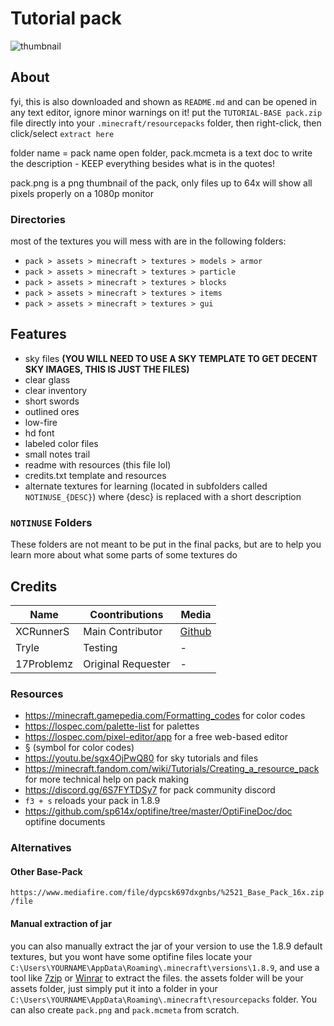 # Tutorial pack

![thumbnail](https://imgur.com/wl8qXGD.png)

## About

fyi, this is also downloaded and shown as `README.md` and can be opened in any text editor, ignore minor warnings on it!
put the `TUTORIAL-BASE pack.zip` file directly into your `.minecraft/resourcepacks` folder, then right-click, then click/select `extract here`

folder name = pack name
open folder, pack.mcmeta is a text doc to write the description - KEEP everything besides what is in the quotes!

pack.png is a png thumbnail of the pack, only files up to 64x will show all pixels properly on a 1080p monitor

### Directories

most of the textures you will mess with are in the following folders:

- `pack > assets > minecraft > textures > models > armor`
- `pack > assets > minecraft > textures > particle`
- `pack > assets > minecraft > textures > blocks`
- `pack > assets > minecraft > textures > items`
- `pack > assets > minecraft > textures > gui`

## Features

- sky files **(YOU WILL NEED TO USE A SKY TEMPLATE TO GET DECENT SKY IMAGES, THIS IS JUST THE FILES)**
- clear glass
- clear inventory
- short swords
- outlined ores
- low-fire
- hd font
- labeled color files
- small notes trail
- readme with resources (this file lol)
- credits.txt template and resources
- alternate textures for learning (located in subfolders called `NOTINUSE_{DESC}`) where {desc} is replaced with a short description

### `NOTINUSE` Folders

These folders are not meant to be put in the final packs, but are to help you learn more about what some parts of some textures do

## Credits

|Name|Coontributions|Media|
|---|---|---|
|XCRunnerS|Main Contributor| [Github](https://github.com/XCRunnerS "XCRunner's github")|
|Tryle|Testing|-|
|17Problemz|Original Requester|-|

### Resources

- <https://minecraft.gamepedia.com/Formatting_codes> for color codes
- <https://lospec.com/palette-list> for palettes
- <https://lospec.com/pixel-editor/app> for a free web-based editor
- § (symbol for color codes)
- <https://youtu.be/sgx4OjPwQ80> for sky tutorials and files
- <https://minecraft.fandom.com/wiki/Tutorials/Creating_a_resource_pack> for more technical help on pack making
- <https://discord.gg/6S7FYTDSy7> for pack community discord
- `f3 + s` reloads your pack in 1.8.9
- <https://github.com/sp614x/optifine/tree/master/OptiFineDoc/doc> optifine documents

### Alternatives

#### Other Base-Pack

`https://www.mediafire.com/file/dypcsk697dxgnbs/%2521_Base_Pack_16x.zip/file`

#### Manual extraction of jar

you can also manually extract the jar of your version to use the 1.8.9 default textures, but you wont have some optifine files
locate your `C:\Users\YOURNAME\AppData\Roaming\.minecraft\versions\1.8.9`, and use a tool like [7zip](https://www.7-zip.org/) or [Winrar](https://www.rarlab.com/download.htm) to extract the files. the assets folder will be your assets folder, just simply put it into a folder in your `C:\Users\YOURNAME\AppData\Roaming\.minecraft\resourcepacks` folder. You can also create `pack.png` and `pack.mcmeta` from scratch.
